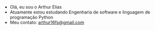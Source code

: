  - Olá, eu sou o Arthur Elias
 - Atuamente estou estudando Engenharia de software e linguagem de programação Python
 - Meu contato: arthur16fs@gmail.com
